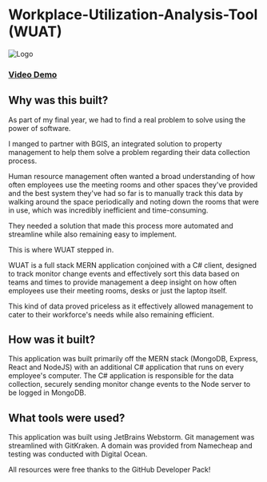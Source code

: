 # Workplace-Utilization-Analysis-Tool (WUAT)
![Logo](http://ryan-s.me/img/logos/wuat.png)


### [Video Demo](https://www.youtube.com/watch?v=A3zRdM5V-Gg&t=15s)

## Why was this built? 

As part of my final year, we had to find a real problem to solve using the power of software. 

I manged to partner with BGIS, an integrated solution to property management to help them solve a problem regarding their data collection process. 

Human resource management often wanted a broad understanding of how often employees use the meeting rooms and other spaces they've provided and the best system they've had so far is to manually track this data by walking around the space periodically and noting down the rooms that were in use, which was incredibly inefficient and time-consuming. 
 
They needed a solution that made this process more automated and streamline while also remaining easy to implement. 

This is where WUAT stepped in. 

WUAT is a full stack MERN application conjoined with a C# client, designed to track monitor change events and effectively sort this data based on teams and times to provide management a deep insight on how often employees use their meeting rooms, desks or just the laptop itself. 

This kind of data proved priceless as it effectively allowed management to cater to their workforce's needs while also remaining efficient. 

## How was it built? 

This application was built primarily off the MERN stack (MongoDB, Express, React and NodeJS) with an additional C# application that runs on every employee's computer. The C# application is responsible for the data collection, securely sending monitor change events to the Node server to be logged in MongoDB. 

## What tools were used? 

This application was built using JetBrains Webstorm. 
Git management was streamlined with GitKraken. 
A domain was provided from Namecheap and testing was conducted with Digital Ocean. 

All resources were free thanks to the GitHub Developer Pack! 
